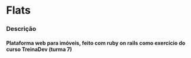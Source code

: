 # Flats

### Descrição
#### Plataforma web para imóveis, feito com ruby on rails como exercício do curso TreinaDev (turma 7)